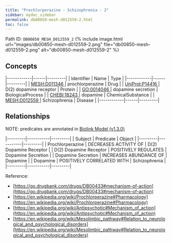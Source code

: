 ```yaml
---
title: "Prochlorperazine - Schizophrenia - 2"
sidebar: mydoc_sidebar
permalink: db00850-mesh-d012559-2.html
toc: false 
---
```



Path ID: `DB00850_MESH_D012559_2`
{% include image.html url="images/db00850-mesh-d012559-2.png" file="db00850-mesh-d012559-2.png" alt="db00850-mesh-d012559-2" %}

## Concepts

|------------|------|---------|
| Identifier | Name | Type    |
|------------|------|---------|
| <a href="https://identifiers.org/MESH:D011346">MESH:D011346 </a> | prochlorperazine | Drug |
| <a href="https://identifiers.org/UniProt:P14416">UniProt:P14416 </a> | D(2) dopamine receptor | Protein |
| <a href="https://identifiers.org/GO:0014046">GO:0014046 </a> | dopamine secretion | BiologicalProcess |
| <a href="https://identifiers.org/CHEBI:18243">CHEBI:18243 </a> | dopamine | ChemicalSubstance |
| <a href="https://identifiers.org/MESH:D012559">MESH:D012559 </a> | Schizophrenia | Disease |
|------------|------|---------|

## Relationships


NOTE: predicates are annotated in <a href="https://github.com/biolink/biolink-model/releases/tag/v1.3.0">Biolink Model (v1.3.0)</a>

|---------|-----------|---------|
| Subject | Predicate | Object  |
|---------|-----------|---------|
| Prochlorperazine | DECREASES ACTIVITY OF | D(2) Dopamine Receptor |
| D(2) Dopamine Receptor | POSITIVELY REGULATES | Dopamine Secretion |
| Dopamine Secretion | INCREASES ABUNDANCE OF | Dopamine |
| Dopamine | POSITIVELY CORRELATED WITH | Schizophrenia |
|---------|-----------|---------|

Reference: 
  - [https://go.drugbank.com/drugs/DB00433#mechanism-of-action](https://go.drugbank.com/drugs/DB00433#mechanism-of-action)
  - [https://en.wikipedia.org/wiki/Prochlorperazine#Pharmacology](https://en.wikipedia.org/wiki/Prochlorperazine#Pharmacology)
  - [https://en.wikipedia.org/wiki/Antipsychotic#Mechanism_of_action](https://en.wikipedia.org/wiki/Antipsychotic#Mechanism_of_action)
  - [https://en.wikipedia.org/wiki/Mesolimbic_pathway#Relation_to_neurological_and_psychological_disorders](https://en.wikipedia.org/wiki/Mesolimbic_pathway#Relation_to_neurological_and_psychological_disorders)
